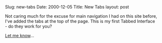 Slug: new-tabs
Date: 2000-12-05
Title: New Tabs
layout: post

Not caring much for the excuse for main navigation I had on this site before, I&#39;ve added the tabs at the top of the page. This is my first Tabbed Interface - do they work for you?

<a href="mailto:steve@redmonk.net?subject=The%20Tabs">Let me know</a>...
